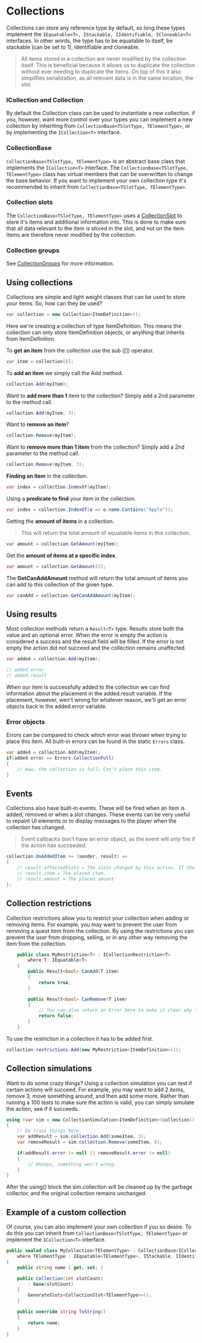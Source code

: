 # Collections

Collections can store any reference type by default, so long these types implement the `IEquatable<T>, IStackable, IIdentifiable, ICloneable<T>` interfaces. In other words, the type has to be equatable to itself, be stackable (can be set to 1), identifiable and cloneable.

> All items stored in a collection are never modified by the collection itself. This is beneficial because it allows us to duplicate the collection without ever needing to duplicate the items. On top of this it also simplifies serialization, as all relevant data is in the same location, the slot.

### ICollection and Collection

By default the Collection class can be used to instantiate a new collection. if you, however, want more control over your types you can implement a new collection by inheriting from `CollectionBase<TSlotType, TElementType>`, or by implementing the `ICollection<T>` interface.

### CollectionBase

`CollectionBase<TSlotType, TElementType>` is an abstract base class that implements the `ICollection<T>` interface. The `CollectionBase<TSlotType, TElementType>` class has virtual members that can be overwritten to change the base behavior. If you want to implement your own collection type it's recommended to inherit from `CollectionBase<TSlotType, TElementType>`.

### Collection slots

The `CollectionBase<TSlotType, TElementType>` uses a [CollectionSlot](CollectionSlot.md) to store it's items and additional information into. This is done to make sure that all data relevant to the item is stored in the slot, and not on the item. Items are therefore never modified by the collection.

### Collection groups
See [CollectionGroups](CollectionGroup.md) for more information.

## Using collections

Collections are simple and light weight classes that can be used to store your items. So, how can they be used?

```csharp
var collection = new Collection<ItemDefinition>();
```

Here we're creating a collection of type ItemDefinition. This means the collection can only store ItemDefinition objects, or anything that inherits from ItemDefinition.

To **get an item** from the collection use the sub ([]) operator.

```csharp
var item = collection[0];
```

To **add an item** we simply call the Add method.

```csharp
collection.Add(myItem);
```

Want to **add more than 1** item to the collection? Simply add a 2nd parameter to the method call.

```csharp
collection.Add(myItem, 3);
```

Want to **remove an item**?

```csharp
collection.Remove(myItem);
```

Want to **remove more than 1 item** from the collection? Simply add a 2nd parameter to the method call.

```csharp
collection.Remove(myItem, 3);
```

**Finding an item** in the collection.

```csharp
var index = collection.IndexOf(myItem);
```

Using a **predicate to find** your item in the collection.

```csharp
var index = collection.IndexOf(o => o.name.Contains("Apple"));
```

Getting the **amount of items** in a collection.

> This will return the total amount of equatable items in this collection.

```csharp
var amount = collection.GetAmount(myItem);
```

Get the **amount of items at a specific index**.

```csharp
var amount = collection.GetAmount(3);
```

The **GetCanAddAmount** method will return the total amount of items you can add to this collection of the given type.

```csharp
var canAdd = collection.GetCanAddAmount(myItem);
```

## Using results

Most collection methods return a `Result<T>` type. Results store both the value and an optional error. When the error is empty the action is considered a success and the result field will be filled. If the error is not empty the action did not succeed and the collection remains unaffected.

```csharp
var added = collection.Add(myItem);

// added.error
// added.result
```

When our item is successfully added to the collection we can find information about the placement in the added.result variable. If the placement, however, wen't wrong for whatever reason, we'll get an error objects back in the added.error variable.

### Error objects

Errors can be compared to check which error was thrown when trying to place this item. All built-in errors can be found in the static `Errors` class.

```csharp
var added = collection.Add(myItem);
if(added.error == Errors.CollectionFull)
{
    // Aww, the collection is full; Can't place this item.
}
```

## Events

Collections also have built-in events. These will be fired when an item is added, removed or when a slot changes. These events can be very useful to repaint UI elements or to display messages to the player when the collection has changed.

> Event callbacks don't have an error object, as the event will *only* fire if the action has succeeded.

```csharp
collection.OnAddedItem += (sender, result) =>
{
    // result.affectedSlots = The slots changed by this action. If the stack is split between multiple slots this will return you all the modified slots.
    // result.item = The placed item.
    // result.amount = The placed amount
};
```

## Collection restrictions

Collection restrictions allow you to restrict your collection when adding or removing items. For example, you may want to prevent the user from removing a quest item from the collection. By using the restrictions you can prevent the user from dropping, selling, or in any other way removing the item from the collection.

```csharp
    public class MyRestriction<T> : ICollectionRestriction<T>
        where T: IEquatable<T>
    {
        public Result<bool> CanAdd(T item)
        {
            return true;
        }

        public Result<bool> CanRemove(T item)
        {
            // You can also return an Error here to make it clear why the action failed.
            return false;
        }
    }
```

To use the restriction in a collection it has to be added first.

```csharp
collection.restrictions.Add(new MyRestriction<ItemDefinition>());
```

## Collection simulations

Want to do some crazy things? Using a collection simulation you can test if certain actions will succeed. For example, you may want to add 2 items, remove 3, move something around, and then add some more. Rather than running a 100 tests to make sure the action is valid, you can simply simulate the action, see if it succeeds.

```csharp
using (var sim = new CollectionSimulation<ItemDefinition>(collection))
{
    // Do crazy things here.
    var addResult = sim.collection.Add(someItem, 3);
    var removeResult = sim.collection.Remove(someItem, 5);

    if(addResult.error != null || removeResult.error != null)
    {
        // Whoops, something wen't wrong.
    }
}
```

After the using() block the sim.collection will be cleaned up by the garbage collector, and the original collection remains unchanged.

## Example of a custom collection

Of course, you can also implement your own collection if you so desire. To do this you can inherit from `CollectionBase<TSlotType, TElementType>` or implement the `ICollection<T>` interface.

```csharp
public sealed class MyCollection<TElementType> : CollectionBase<ICollectionSlot<TElementType>, TElementType>
    where TElementType : IEquatable<TElementType>, IStackable, IIdentifiable, ICloneable<TElementType>
{
    public string name { get; set; }

    public Collection(int slotCount)
        : base(slotCount)
    {
        GenerateSlots<CollectionSlot<TElementType>>();
    }

    public override string ToString()
    {
        return name;
    }
}
```